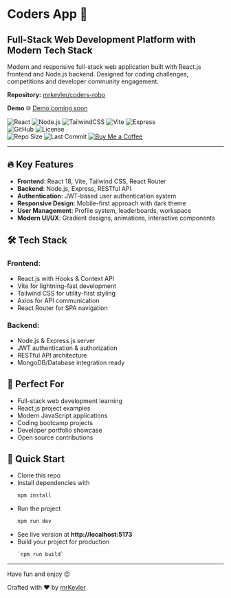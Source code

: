 # Coders App 🚀

## Full-Stack Web Development Platform with Modern Tech Stack

Modern and responsive full-stack web application built with React.js frontend and Node.js backend. Designed for coding challenges, competitions and developer community engagement.

**Repository:** [mrkevler/coders-robo](https://github.com/mrkevler/coders-robo)

**Demo** 🌐 [Demo coming soon](#)

![React](https://img.shields.io/badge/React-61DAFB?logo=react&logoColor=black) ![Node.js](https://img.shields.io/badge/Node.js-339933?logo=node.js&logoColor=white) ![TailwindCSS](https://img.shields.io/badge/Tailwind%20CSS-38B2AC?logo=tailwind-css&logoColor=white) ![Vite](https://img.shields.io/badge/Vite-646CFF?logo=vite&logoColor=white) ![Express](https://img.shields.io/badge/Express-000000?logo=express&logoColor=white)  
![GitHub](https://img.shields.io/github/followers/mrkevler?label=Follow&style=social) ![License](https://img.shields.io/badge/License-MIT-blue)  
![Repo Size](https://img.shields.io/github/repo-size/mrkevler/coders-app) ![Last Commit](https://img.shields.io/github/last-commit/mrkevler/coders-app)
[![Buy Me a Coffee](https://img.shields.io/badge/Support-Buy%20Me%20a%20Coffee-yellow)](https://buymeacoffee.com/mrkevler)

---

## 🔥 **Key Features**

- **Frontend**: React 18, Vite, Tailwind CSS, React Router
- **Backend**: Node.js, Express, RESTful API
- **Authentication**: JWT-based user authentication system
- **Responsive Design**: Mobile-first approach with dark theme
- **User Management**: Profile system, leaderboards, workspace
- **Modern UI/UX**: Gradient designs, animations, interactive components

## 🛠️ **Tech Stack**

### **Frontend:**

- React.js with Hooks & Context API
- Vite for lightning-fast development
- Tailwind CSS for utility-first styling
- Axios for API communication
- React Router for SPA navigation

### **Backend:**

- Node.js & Express.js server
- JWT authentication & authorization
- RESTful API architecture
- MongoDB/Database integration ready

## 🎯 **Perfect For**

- Full-stack web development learning
- React.js project examples
- Modern JavaScript applications
- Coding bootcamp projects
- Developer portfolio showcase
- Open source contributions

## 🚀 **Quick Start**

- Clone this repo
- Install dependencies with
  ```bash
  npm install
  ```
- Run the project
  ```bash
  npm run dev
  ```
- See live version at **http://localhost:5173**
- Build your project for production
  ```bash
  `npm run build`
  ```

---

Have fun and enjoy 😉

Crafted with ♥ by [mrKevler](https://github.com/mrkevler)
